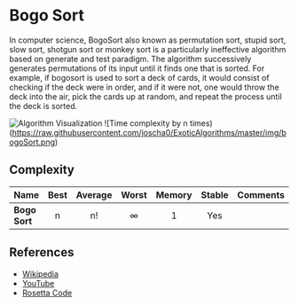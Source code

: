 # Bogo Sort

In computer science, BogoSort also known as permutation sort, stupid sort, slow sort, shotgun sort or monkey sort is 
a particularly ineffective algorithm based on generate and test paradigm. The algorithm successively 
generates permutations of its input until it finds one that is sorted.
For example, if bogosort is used to sort a deck of cards, it would consist of checking if the deck were in order, 
and if it were not, one would throw the deck into the air, pick the cards up at random, 
and repeat the process until the deck is sorted.

![Algorithm Visualization](https://idea-instructions.com/bogo-sort.png)
![Time complexity by n times)(https://raw.githubusercontent.com/joscha0/ExoticAlgorithms/master/img/bogoSort.png)

## Complexity

| Name                  | Best            | Average             | Worst               | Memory    | Stable    | Comments  |
| --------------------- | :-------------: | :-----------------: | :-----------------: | :-------: | :-------: | :-------- |
| **Bogo Sort**         | n               | n!                  | ∞                   |  1        | Yes       |           |

## References

- [Wikipedia](https://en.wikipedia.org/wiki/Bogosort)
- [YouTube](https://www.youtube.com/watch?v=eU4CQ_kA22g)
- [Rosetta Code](https://rosettacode.org/wiki/Sorting_algorithms/Bogosort)
